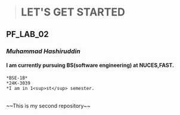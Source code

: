 > # LET'S GET STARTED
 ## PF_LAB_02
### ***Muhammad Hashiruddin***
#### I am currently pursuing BS(software engineering) at NUCES,FAST.
    *BSE-1B*
    *24K-3039
    *I am in 1<sup>st</sup> semester.
   <br>
~~This is my second repository~~
